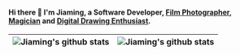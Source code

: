 #### Hi there 👋 I'm Jiaming, a Software Developer, [Film Photographer](https://www.instagram.com/james_1iu/), [Magician](https://www.bilibili.com/video/BV1dv411i7jd/?spm_id_from=333.999.0.0) and [Digital Drawing Enthusiast](https://www.pixiv.net/users/32348753).
| <a><img align="center" src="https://github-readme-stats.vercel.app/api?username=Jiaaming&count_private=true" alt="Jiaming's github stats" /></a> |  <a><img align="center" src="https://github-readme-stats.vercel.app/api/wakatime?username=Jameson&langs_count=7" alt="Jiaming's github stats" /></a> |
|--------------------------------------------------------------------------------------------------------------------------------------------------| ------------- |

